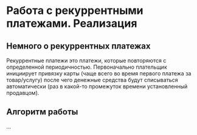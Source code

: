 # Работа с рекуррентными платежами. Реализация

## Немного о рекуррентных платежах

Рекуррентные платежи это платежи, которые повторяются с определенной 
периодичностью. Первоначально плательщик инициирует привязку карты 
(чаще всего во время первого платежа за товар/услугу) после чего денежные 
средства будут списываться автоматически (раз в какой-то промежуток времени 
установленный продавцом).

## Алгоритм работы
...